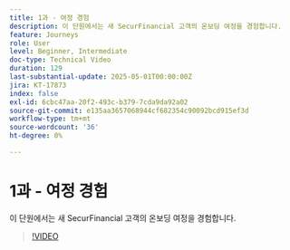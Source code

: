```yaml
---
title: 1과 - 여정 경험
description: 이 단원에서는 새 SecurFinancial 고객의 온보딩 여정을 경험합니다.
feature: Journeys
role: User
level: Beginner, Intermediate
doc-type: Technical Video
duration: 129
last-substantial-update: 2025-05-01T00:00:00Z
jira: KT-17873
index: false
exl-id: 6cbc47aa-20f2-493c-b379-7cda9da92a02
source-git-commit: e135aa3657068944cf682354c90092bcd915ef3d
workflow-type: tm+mt
source-wordcount: '36'
ht-degree: 0%

---
```


# 1과 - 여정 경험

이 단원에서는 새 SecurFinancial 고객의 온보딩 여정을 경험합니다.

>[!VIDEO](https://video.tv.adobe.com/v/3457827/?learn=on&enablevpops)
